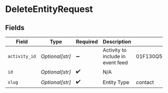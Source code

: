 # DeleteEntityRequest


## Fields

| Field                             | Type                              | Required                          | Description                       | Example                           |
| --------------------------------- | --------------------------------- | --------------------------------- | --------------------------------- | --------------------------------- |
| `activity_id`                     | *Optional[str]*                   | :heavy_minus_sign:                | Activity to include in event feed | 01F130Q52Q6MWSNS8N2AVXV4JN        |
| `id`                              | *Optional[str]*                   | :heavy_check_mark:                | N/A                               |                                   |
| `slug`                            | *Optional[str]*                   | :heavy_check_mark:                | Entity Type                       | contact                           |